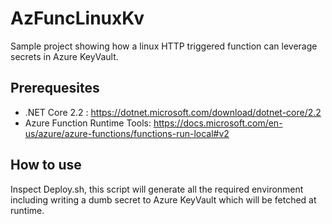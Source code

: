 # AzFuncLinuxKv

Sample project showing how a linux HTTP triggered function can leverage secrets in Azure KeyVault.

## Prerequesites
- .NET Core 2.2 : https://dotnet.microsoft.com/download/dotnet-core/2.2
- Azure Function Runtime Tools: https://docs.microsoft.com/en-us/azure/azure-functions/functions-run-local#v2

## How to use
Inspect Deploy.sh, this script will generate all the required environment including writing a dumb secret to Azure KeyVault which will be fetched at runtime.
